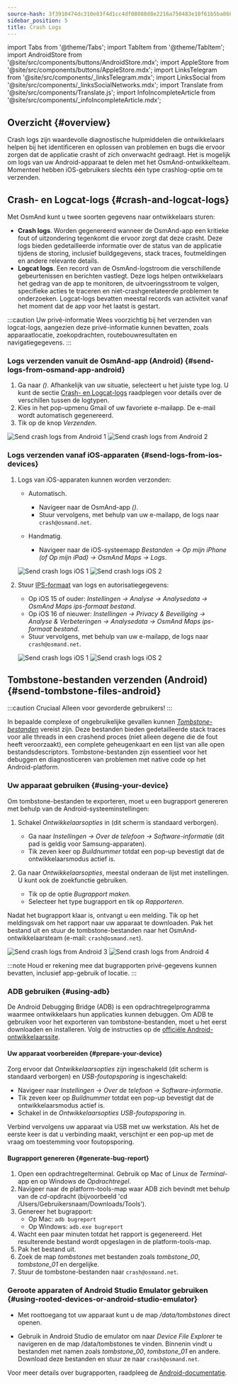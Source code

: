 ```yaml
---
source-hash: 3f3910474dc310e83f4d1cc4df08088d8e2216a750483e10f61b5ba8685cc876
sidebar_position: 5
title: Crash Logs
---
```


import Tabs from '@theme/Tabs';
import TabItem from '@theme/TabItem';
import AndroidStore from '@site/src/components/buttons/AndroidStore.mdx';
import AppleStore from '@site/src/components/buttons/AppleStore.mdx';
import LinksTelegram from '@site/src/components/_linksTelegram.mdx';
import LinksSocial from '@site/src/components/_linksSocialNetworks.mdx';
import Translate from '@site/src/components/Translate.js';
import InfoIncompleteArticle from '@site/src/components/_infoIncompleteArticle.mdx';


## Overzicht {#overview}

Crash logs zijn waardevolle diagnostische hulpmiddelen die ontwikkelaars helpen bij het identificeren en oplossen van problemen en bugs die ervoor zorgen dat de applicatie crasht of zich onverwacht gedraagt. Het is mogelijk om logs van uw Android-apparaat te delen met het OsmAnd-ontwikkelteam. Momenteel hebben iOS-gebruikers slechts één type crashlog-optie om te verzenden.


## Crash- en Logcat-logs {#crash-and-logcat-logs}

Met OsmAnd kunt u twee soorten gegevens naar ontwikkelaars sturen:

- **Crash logs**. Worden gegenereerd wanneer de OsmAnd-app een kritieke fout of uitzondering tegenkomt die ervoor zorgt dat deze crasht. Deze logs bieden gedetailleerde informatie over de status van de applicatie tijdens de storing, inclusief buildgegevens, stack traces, foutmeldingen en andere relevante details.
- **Logcat logs**. Een record van de OsmAnd-logstroom die verschillende gebeurtenissen en berichten vastlegt. Deze logs helpen ontwikkelaars het gedrag van de app te monitoren, de uitvoeringsstroom te volgen, specifieke acties te traceren en niet-crashgerelateerde problemen te onderzoeken. Logcat-logs bevatten meestal records van activiteit vanaf het moment dat de app voor het laatst is gestart.

:::caution Uw privé-informatie
Wees voorzichtig bij het verzenden van logcat-logs, aangezien deze privé-informatie kunnen bevatten, zoals apparaatlocatie, zoekopdrachten, routebouwresultaten en navigatiegegevens.
:::


### Logs verzenden vanuit de OsmAnd-app (Android) {#send-logs-from-osmand-app-android}

1. Ga naar *<Translate android="true" ids="shared_string_menu,shared_string_help,send_crash_log"/> (<Translate android="true" ids="send_logcat_log"/>)*. Afhankelijk van uw situatie, selecteert u het juiste type log. U kunt de sectie [Crash- en Logcat-logs](#crash-and-logcat-logs) raadplegen voor details over de verschillen tussen de logtypen.
2. Kies in het pop-upmenu Gmail of uw favoriete e-mailapp. De e-mail wordt automatisch gegenereerd.
3. Tik op de knop *Verzenden*.

![Send crash logs from Android 1](@site/static/img/troubleshooting/send_logs_andr_5.png)  ![Send crash logs from Android 2](@site/static/img/troubleshooting/send_logs_andr_2.png)


### Logs verzenden vanaf iOS-apparaten {#send-logs-from-ios-devices}

1. Logs van iOS-apparaten kunnen worden verzonden:

    - Automatisch.
        - Navigeer naar de OsmAnd-app *<Translate ios="true" ids="shared_string_menu,shared_string_help,report_an_issues"/> (<Translate ios="true" ids="send_log"/>)*.  
        - Stuur vervolgens, met behulp van uw e-mailapp, de logs naar `crash@osmand.net`.

    - Handmatig.
        - Navigeer naar de iOS-systeemapp *Bestanden → Op mijn iPhone (of Op mijn iPad) → OsmAnd Maps → Logs*.

    ![Send crash logs iOS 1](@site/static/img/troubleshooting/send_logs_ios_1.png)  ![Send crash logs iOS 2](@site/static/img/troubleshooting/send_logs_ios_2.png)

2. Stuur [IPS-formaat](https://docs.fileformat.com/misc/ips/#formats-for-ios-analytics-data) van logs en autorisatiegegevens:
    - Op iOS 15 of ouder: *Instellingen → Analyse → Analysedata → OsmAnd Maps ips-formaat bestand*.
    - Op iOS 16 of nieuwer:  *Instellingen → Privacy & Beveiliging → Analyse & Verbeteringen → Analysedata → OsmAnd Maps ips-formaat bestand*.
    - Stuur vervolgens, met behulp van uw e-mailapp, de logs naar `crash@osmand.net`.

    ![Send crash logs iOS 1](@site/static/img/troubleshooting/send_log_ios.png)  ![Send crash logs iOS 2](@site/static/img/troubleshooting/log_1_ios.png)


## Tombstone-bestanden verzenden (Android) {#send-tombstone-files-android}

:::caution Cruciaal
Alleen voor gevorderde gebruikers!
:::

In bepaalde complexe of ongebruikelijke gevallen kunnen *[Tombstone-bestanden](https://source.android.com/docs/core/tests/debug)* vereist zijn. Deze bestanden bieden gedetailleerde stack traces voor alle threads in een crashend proces (niet alleen degene die de fout heeft veroorzaakt), een complete geheugenkaart en een lijst van alle open bestandsdescriptors. Tombstone-bestanden zijn essentieel voor het debuggen en diagnosticeren van problemen met native code op het Android-platform.


### Uw apparaat gebruiken {#using-your-device}

Om tombstone-bestanden te exporteren, moet u een bugrapport genereren met behulp van de Android-systeeminstellingen:

1. Schakel *Ontwikkelaarsopties* in (dit scherm is standaard verborgen).
    - Ga naar *Instellingen → Over de telefoon → Software-informatie* (dit pad is geldig voor Samsung-apparaten).
    - Tik zeven keer op *Buildnummer* totdat een pop-up bevestigt dat de ontwikkelaarsmodus actief is.

2. Ga naar *Ontwikkelaarsopties*, meestal onderaan de lijst met instellingen. U kunt ook de zoekfunctie gebruiken.
    - Tik op de optie *Bugrapport maken*.
    - Selecteer het type bugrapport en tik op *Rapporteren*.
  
Nadat het bugrapport klaar is, ontvangt u een melding. Tik op het meldingsvak om het rapport naar uw apparaat te downloaden. Pak het bestand uit en stuur de tombstone-bestanden naar het OsmAnd-ontwikkelaarsteam (e-mail: `crash@osmand.net`).

![Send crash logs from Android 3](@site/static/img/troubleshooting/send_logs_andr_3.png)  ![Send crash logs from Android 4](@site/static/img/troubleshooting/send_logs_andr_4.png)

:::note
Houd er rekening mee dat bugrapporten privé-gegevens kunnen bevatten, inclusief app-gebruik of locatie.
:::

### ADB gebruiken {#using-adb}

De Android Debugging Bridge (ADB) is een opdrachtregelprogramma waarmee ontwikkelaars hun applicaties kunnen debuggen. Om ADB te gebruiken voor het exporteren van tombstone-bestanden, moet u het eerst downloaden en installeren. Volg de instructies op de [officiële Android-ontwikkelaarssite](https://developer.android.com/tools/releases/platform-tools).

#### Uw apparaat voorbereiden {#prepare-your-device}

Zorg ervoor dat *Ontwikkelaarsopties* zijn ingeschakeld (dit scherm is standaard verborgen) en *USB-foutopsporing* is ingeschakeld:

- Navigeer naar *Instellingen → Over de telefoon → Software-informatie*.
- Tik zeven keer op *Buildnummer* totdat een pop-up bevestigt dat de ontwikkelaarsmodus actief is.
- Schakel in de *Ontwikkelaarsopties* *USB-foutopsporing* in.

Verbind vervolgens uw apparaat via USB met uw werkstation. Als het de eerste keer is dat u verbinding maakt, verschijnt er een pop-up met de vraag om toestemming voor foutopsporing.

#### Bugrapport genereren {#generate-bug-report}

1. Open een opdrachtregelterminal. Gebruik op Mac of Linux de *Terminal*-app en op Windows de *Opdrachtregel*.
2. Navigeer naar de platform-tools-map waar ADB zich bevindt met behulp van de *cd*-opdracht (bijvoorbeeld 'cd /Users/Gebruikersnaam/Downloads/Tools').
3. Genereer het bugrapport:
   - Op Mac: ```adb bugreport```
   - Op Windows: ```adb.exe bugreport```
4. Wacht een paar minuten totdat het rapport is gegenereerd. Het resulterende bestand wordt opgeslagen in de platform-tools-map.
5. Pak het bestand uit.
6. Zoek de map *tombstones* met bestanden zoals *tombstone_00*, *tombstone_01* en dergelijke.
7. Stuur de tombstone-bestanden naar `crash@osmand.net`.

<!--
* Open the terminal and call the command:  
```adb bugreport ./output.zip```  
where output.zip is the name of the result file  

* Unzip the result file:  
```unzip file.zip -d destination_folder```  

* Find tombstones folder:  
```cd FS/data/tombstones```
Where you find files like  -->

### Geroote apparaten of Android Studio Emulator gebruiken {#using-rooted-devices-or-android-studio-emulator}

- Met roottoegang tot uw apparaat kunt u de map */data/tombstones* direct openen.  

- Gebruik in Android Studio de emulator om naar *Device File Explorer* te navigeren en de map /data/tombstones te vinden. Binnenin vindt u bestanden met namen zoals *tombstone_00*, *tombstone_01* en andere. Download deze bestanden en stuur ze naar `crash@osmand.net`.

Voor meer details over bugrapporten, raadpleeg de [Android-documentatie](https://developer.android.com/studio/debug/bug-report).